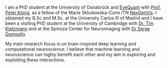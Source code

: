I am a PhD student at the University of Osnabrück and [EyeQuant](https://eyequant.com) with [Prof. Peter König](https://portal.ikw.uni-osnabrueck.de/~NBP/PeterKoenig.html), as a fellow of the Marie Sklodowska-Curie ITN [NexGenVis](https://www.nextgenvis.eu). I obtained my B.Sc and M.Sc. at the University Carlos III of Madrid and I have been a visiting PhD student at the University of Cambridge with [Dr. Tim Kietzmann](http://www.timkietzmann.de/) and at the Spinoza Center for Neuroimaging with [Dr Serge Dumoulin](http://www.spinozacentre.nl/dumoulin/).

My main research focus is on brain-inspired deep learning and computational neuroscience. I believe that machine learning and neuroscience can highly benefit each other and my aim is exploring and exploiting these interactions.
